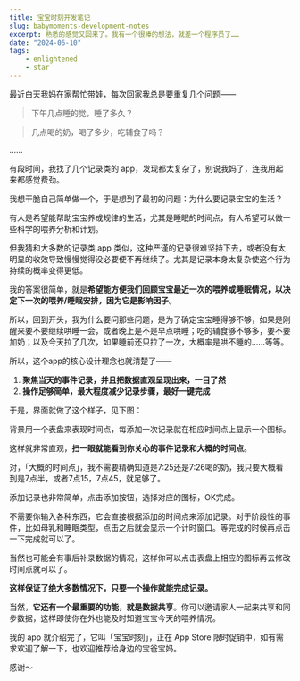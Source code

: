 ```yaml
---
title: 宝宝时刻开发笔记
slug: babymoments-development-notes
excerpt: 熟悉的感觉又回来了。我有一个很棒的想法，就差一个程序员了……
date: "2024-06-10"
tags: 
    - enlightened
    - star
---
```


最近白天我妈在家帮忙带娃，每次回家我总是要重复几个问题——

> 下午几点睡的觉，睡了多久？

> 几点喝的奶，喝了多少，吃辅食了吗？

……

有段时间，我找了几个记录类的 app，发现都太复杂了，别说我妈了，连我用起来都感觉费劲。

我想干脆自己简单做一个，于是想到了最初的问题：为什么要记录宝宝的生活？

有人是希望能帮助宝宝养成规律的生活，尤其是睡眠的时间点，有人希望可以做一些科学的喂养分析和计划。

但我猜和大多数的记录类 app 类似，这种严谨的记录很难坚持下去，或者没有太明显的收效导致慢慢觉得没必要便不再继续了。尤其是记录本身太复杂使这个行为持续的概率变得更低。

我的答案很简单，就是**希望能方便我们回顾宝宝最近一次的喂养或睡眠情况，以决定下一次的喂养/睡眠安排，因为它是影响因子**。

所以，回到开头，我为什么要问那些问题，是为了确定宝宝睡得够不够，如果是刚醒来要不要继续哄睡一会，或者晚上是不是早点哄睡；吃的辅食够不够多，要不要加奶；以及今天拉了几次，如果睡前还只拉了一次，大概率是哄不睡的……等等。

所以，这个app的核心设计理念也就清楚了——

1. **聚焦当天的事件记录，并且把数据直观呈现出来，一目了然**
2. **操作足够简单，最大程度减少记录步骤，最好一键完成**

于是，界面就做了这个样子，见下图：

背景用一个表盘来表现时间点，每添加一次记录就在相应时间点上显示一个图标。

这样就非常直观，**扫一眼就能看到你关心的事件记录和大概的时间点**。

对，「大概的时间点」，我不需要精确知道是7:25还是7:26喝的奶，我只要大概看到是7点半，或者7点15，7点45，就足够了。

添加记录也非常简单，点击添加按钮，选择对应的图标，OK完成。

不需要你输入各种东西，它会直接根据添加的时间点来添加记录。对于阶段性的事件，比如母乳和睡眠类型，点击之后就会显示一个计时窗口。等完成的时候再点击一下完成就可以了。

当然也可能会有事后补录数据的情况，这样你可以点击表盘上相应的图标再去修改时间点就可以了。

**这样保证了绝大多数情况下，只要一个操作就能完成记录。**

当然，**它还有一个最重要的功能，就是数据共享**。你可以邀请家人一起来共享和同步数据，这样即使你在外也能及时知道宝宝今天的喂养情况。

我的 app 就介绍完了，它叫「宝宝时刻」，正在 App Store 限时促销中，如有需求欢迎了解一下，也欢迎推荐给身边的宝爸宝妈。

感谢～